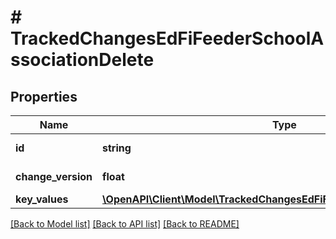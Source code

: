 # # TrackedChangesEdFiFeederSchoolAssociationDelete

## Properties

Name | Type | Description | Notes
------------ | ------------- | ------------- | -------------
**id** | **string** | Resource identifier | [optional]
**change_version** | **float** | Change version | [optional]
**key_values** | [**\OpenAPI\Client\Model\TrackedChangesEdFiFeederSchoolAssociationKey**](TrackedChangesEdFiFeederSchoolAssociationKey.md) |  | [optional]

[[Back to Model list]](../../README.md#models) [[Back to API list]](../../README.md#endpoints) [[Back to README]](../../README.md)
